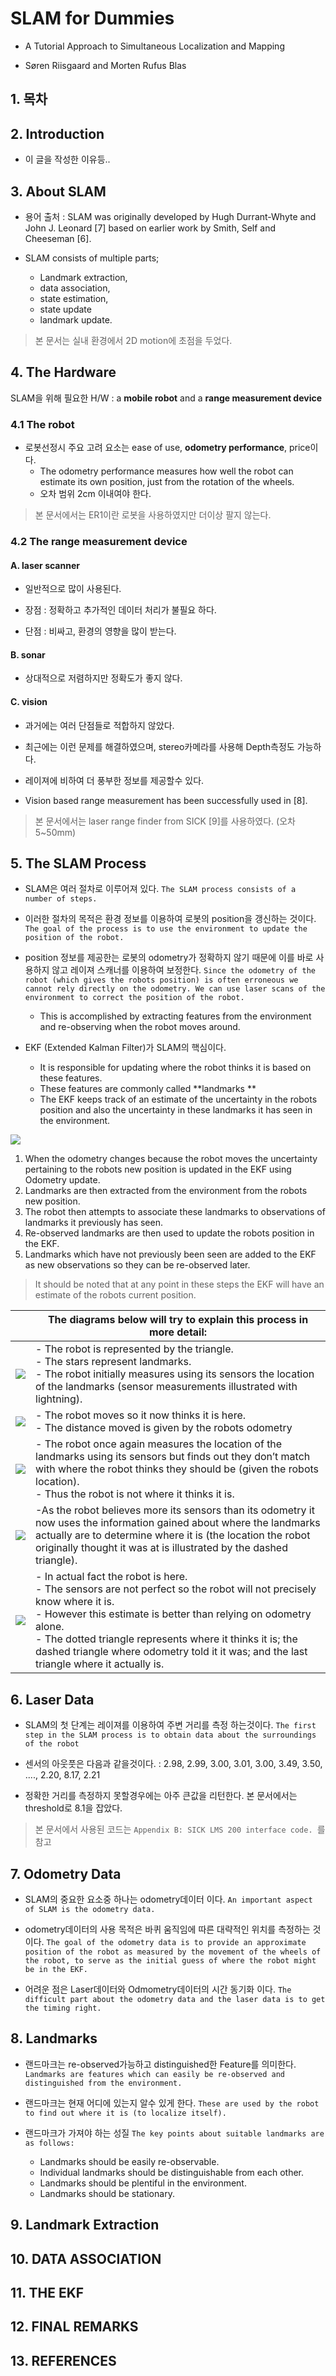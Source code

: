 # SLAM for Dummies

- A Tutorial Approach to Simultaneous Localization and Mapping 

- Søren Riisgaard and Morten Rufus Blas 

## 1. 목차 

## 2. Introduction 

- 이 글을 작성한 이유등..

## 3. About SLAM 

- 용어 출처 :  SLAM was originally developed by Hugh Durrant-Whyte and John J. Leonard
[7] based on earlier work by Smith, Self and Cheeseman [6].


- SLAM consists of multiple parts; 
    - Landmark extraction, 
    - data association, 
    - state estimation, 
    - state update 
    - landmark update.
    

> 본 문서는 실내 환경에서 2D motion에 초점을 두었다. 


## 4. The Hardware 

SLAM을 위해 필요한 H/W :  a **mobile robot** and a **range measurement device**

### 4.1 The robot 

- 로봇선정시 주요 고려 요소는 ease of use, **odometry performance**, price이다. 
    - The odometry performance measures how well the robot can estimate its own position, just from the rotation of the wheels. 
    - 오차 범위 2cm 이내여야 한다. 
    
> 본 문서에서는 ER1이란 로봇을 사용하였지만 더이상 팔지 않는다. 

### 4.2 The range measurement device 

#### A. laser scanner

- 일반적으로 많이 사용된다. 

- 장점 : 정확하고 추가적인 데이터 처리가 불필요 하다.  

- 단점 : 비싸고, 환경의 영향을 많이 받는다. 

#### B. sonar

- 상대적으로 저렴하지만 정확도가 좋지 않다. 

#### C. vision

- 과거에는 여러 단점들로 적합하지 않았다. 

- 최근에는 이런 문제를 해결하였으며, stereo카메라를 사용해 Depth측정도 가능하다. 

- 레이져에 비하여 더 풍부한 정보를 제공할수 있다. 

- Vision based range measurement has been successfully used in [8]. 

> 본 문서에서는 laser range finder from SICK [9]를 사용하였다. (오차 5~50mm)

## 5. The SLAM Process 


- SLAM은 여러 절차로 이루어져 있다. `The SLAM process consists of a number of steps. `

- 이러한 절차의 목적은 환경 정보를 이용하여 로봇의 position을 갱신하는 것이다. `The goal of the process is to use the environment to update the position of the robot. `

- position 정보를 제공한는 로봇의 odometry가 정확하지 않기 때문에 이를 바로 사용하지 않고 레이져 스캐너를 이용하여 보정한다.  `Since the odometry of the robot (which gives the robots position) is often erroneous we cannot rely directly on the odometry. We can use laser scans of the environment to correct the position of the robot. `
    - This is accomplished by extracting features from the environment and re-observing when the robot moves around. 


- EKF (Extended Kalman Filter)가 SLAM의 핵심이다. 
    - It is responsible for updating where the robot thinks it is based on these features. 
    - These features are commonly called **landmarks **
    - The EKF keeps track of an estimate of the uncertainty in the robots position and also the uncertainty in these landmarks it has seen in the environment. 

![](https://i.imgur.com/Wk5AWW8.png)



1. When the odometry changes because the robot moves the uncertainty pertaining to the
robots new position is updated in the EKF using Odometry update. 
2. Landmarks are then extracted from the environment from the robots new position. 
3. The robot then attempts to associate these landmarks to observations of landmarks it previously has seen. 
4. Re-observed landmarks are then used to update the robots position in the EKF.
5. Landmarks which have not previously been seen are added to the EKF as new observations so they can be re-observed later. 

> It should be noted that at any point in these steps the EKF will have an estimate of the robots current position. 


||The diagrams below will try to explain this process in more detail: |
|-|-|
|![](https://i.imgur.com/PlWWAoC.png)|- The robot is represented by the triangle. <br>- The stars represent landmarks. <br>- The robot initially measures using its sensors the location of the landmarks (sensor measurements illustrated with lightning). |
|![](https://i.imgur.com/GvMUtTp.png)|- The robot moves so it now thinks it is here. <br>- The distance moved is given by the robots odometry|
|![](https://i.imgur.com/s5bpgKa.png)|- The robot once again measures the location of the landmarks using its sensors but finds out they don’t match with where the robot thinks they should be (given the robots location). <br>- Thus the robot is not where it thinks it is. |
|![](https://i.imgur.com/IEUDxgg.png)|-As the robot believes more its sensors than its odometry it now uses the information gained about where the landmarks actually are to determine where it is (the location the robot originally thought it was at is illustrated by the dashed triangle).|
|![](https://i.imgur.com/Q54DlDx.png)|-  In actual fact the robot is here. <br>- The sensors are not perfect so the robot will not precisely know where it is. <br>- However this estimate is better than relying on odometry alone. <br>- The dotted triangle represents where it thinks it is; the dashed triangle where odometry told it it was; and the last triangle where it actually is. |

## 6. Laser Data 

- SLAM의 첫 단계는 레이져를 이용하여 주변 거리를 측정 하는것이다. `The first step in the SLAM process is to obtain data about the surroundings of the robot`

- 센서의 아웃풋은 다음과 같을것이다. : 2.98, 2.99, 3.00, 3.01, 3.00, 3.49, 3.50, ...., 2.20, 8.17, 2.21 

- 정확한 거리를 측정하지 못할경우에는 아주 큰값을 리턴한다. 본 문서에서는 threshold로 8.1을 잡았다. 

> 본 문서에서 사용된 코드는 `Appendix B: SICK LMS 200 interface code. `를 참고 


## 7. Odometry Data 

- SLAM의 중요한 요소중 하나는 odometry데이터 이다. `An important aspect of SLAM is the odometry data.`

- odometry데이터의 사용 목적은 바퀴 움직임에 따른 대략적인 위치를 측정하는 것이다. `The goal of the odometry data is to provide an approximate position of the robot as measured by the movement of the wheels of the robot, to serve as the initial guess of where the robot might be in the EKF.`

- 어려운 점은 Laser데이터와 Odmometry데이터의 시간 동기화 이다. `The difficult part about the odometry data and the laser data is to get the timing right.`

## 8. Landmarks 

- 랜드마크는 re-observed가능하고 distinguished한 Feature를 의미한다. `Landmarks are features which can easily be re-observed and distinguished from the environment.`

- 랜드마크는 현재 어디에 있는지 알수 있게 한다. `These are used by the robot to find out where it is (to localize itself). `

- 랜드마크가 가져야 하는 성질 `The key points about suitable landmarks are as follows:`
    - Landmarks should be easily re-observable.
    - Individual landmarks should be distinguishable from each other.
    - Landmarks should be plentiful in the environment.
    - Landmarks should be stationary. 

## 9. Landmark Extraction 

## 10. DATA ASSOCIATION

## 11. THE EKF


## 12. FINAL REMARKS

## 13. REFERENCES
